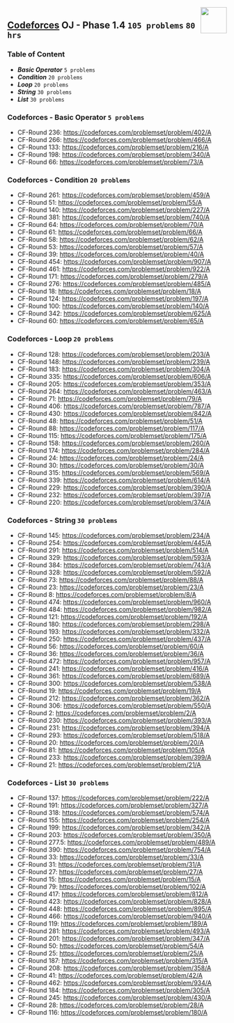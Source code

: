 <img align="right" width="60" height="60" src="https://github.com/cs-MohamedAyman/Problem-Solving-Training/blob/master/online-judges-logos/codeforces.jpg">

## [Codeforces](https://codeforces.com/) OJ - Phase 1.4 `105 problems` `80 hrs`

### Table of Content

- ***Basic Operator*** `5 problems`
- ***Condition***      `20 problems`
- ***Loop***           `20 problems`
- ***String***         `30 problems`
- ***List***           `30 problems`

### Codeforces - Basic Operator `5 problems`

- CF-Round 236: https://codeforces.com/problemset/problem/402/A
- CF-Round 266: https://codeforces.com/problemset/problem/466/A
- CF-Round 133: https://codeforces.com/problemset/problem/216/A
- CF-Round 198: https://codeforces.com/problemset/problem/340/A
- CF-Round 66: https://codeforces.com/problemset/problem/73/A

### Codeforces - Condition `20 problems`

- CF-Round 261: https://codeforces.com/problemset/problem/459/A
- CF-Round 51: https://codeforces.com/problemset/problem/55/A
- CF-Round 140: https://codeforces.com/problemset/problem/227/A
- CF-Round 381: https://codeforces.com/problemset/problem/740/A
- CF-Round 64: https://codeforces.com/problemset/problem/70/A
- CF-Round 61: https://codeforces.com/problemset/problem/66/A
- CF-Round 58: https://codeforces.com/problemset/problem/62/A
- CF-Round 53: https://codeforces.com/problemset/problem/57/A
- CF-Round 39: https://codeforces.com/problemset/problem/40/A
- CF-Round 454: https://codeforces.com/problemset/problem/907/A
- CF-Round 461: https://codeforces.com/problemset/problem/922/A
- CF-Round 171: https://codeforces.com/problemset/problem/279/A
- CF-Round 276: https://codeforces.com/problemset/problem/485/A
- CF-Round 18: https://codeforces.com/problemset/problem/18/A
- CF-Round 124: https://codeforces.com/problemset/problem/197/A
- CF-Round 100: https://codeforces.com/problemset/problem/140/A
- CF-Round 342: https://codeforces.com/problemset/problem/625/A
- CF-Round 60: https://codeforces.com/problemset/problem/65/A

### Codeforces - Loop `20 problems`

- CF-Round 128: https://codeforces.com/problemset/problem/203/A
- CF-Round 148: https://codeforces.com/problemset/problem/239/A
- CF-Round 183: https://codeforces.com/problemset/problem/304/A
- CF-Round 335: https://codeforces.com/problemset/problem/606/A
- CF-Round 205: https://codeforces.com/problemset/problem/353/A
- CF-Round 264: https://codeforces.com/problemset/problem/463/A
- CF-Round 71: https://codeforces.com/problemset/problem/79/A
- CF-Round 406: https://codeforces.com/problemset/problem/787/A
- CF-Round 430: https://codeforces.com/problemset/problem/842/A
- CF-Round 48: https://codeforces.com/problemset/problem/51/A
- CF-Round 88: https://codeforces.com/problemset/problem/117/A
- CF-Round 115: https://codeforces.com/problemset/problem/175/A
- CF-Round 158: https://codeforces.com/problemset/problem/260/A
- CF-Round 174: https://codeforces.com/problemset/problem/284/A
- CF-Round 24: https://codeforces.com/problemset/problem/24/A
- CF-Round 30: https://codeforces.com/problemset/problem/30/A
- CF-Round 315: https://codeforces.com/problemset/problem/569/A
- CF-Round 339: https://codeforces.com/problemset/problem/614/A
- CF-Round 229: https://codeforces.com/problemset/problem/390/A
- CF-Round 232: https://codeforces.com/problemset/problem/397/A
- CF-Round 220: https://codeforces.com/problemset/problem/374/A

### Codeforces - String `30 problems`

- CF-Round 145: https://codeforces.com/problemset/problem/234/A
- CF-Round 254: https://codeforces.com/problemset/problem/445/A
- CF-Round 291: https://codeforces.com/problemset/problem/514/A
- CF-Round 329: https://codeforces.com/problemset/problem/593/A
- CF-Round 384: https://codeforces.com/problemset/problem/743/A
- CF-Round 328: https://codeforces.com/problemset/problem/592/A
- CF-Round 73: https://codeforces.com/problemset/problem/88/A
- CF-Round 23: https://codeforces.com/problemset/problem/23/A
- CF-Round 8: https://codeforces.com/problemset/problem/8/A
- CF-Round 474: https://codeforces.com/problemset/problem/960/A
- CF-Round 484: https://codeforces.com/problemset/problem/982/A
- CF-Round 121: https://codeforces.com/problemset/problem/192/A
- CF-Round 180: https://codeforces.com/problemset/problem/298/A
- CF-Round 193: https://codeforces.com/problemset/problem/332/A
- CF-Round 250: https://codeforces.com/problemset/problem/437/A
- CF-Round 56: https://codeforces.com/problemset/problem/60/A
- CF-Round 36: https://codeforces.com/problemset/problem/36/A
- CF-Round 472: https://codeforces.com/problemset/problem/957/A
- CF-Round 241: https://codeforces.com/problemset/problem/416/A
- CF-Round 361: https://codeforces.com/problemset/problem/689/A
- CF-Round 300: https://codeforces.com/problemset/problem/538/A
- CF-Round 19: https://codeforces.com/problemset/problem/19/A
- CF-Round 212: https://codeforces.com/problemset/problem/362/A
- CF-Round 306: https://codeforces.com/problemset/problem/550/A
- CF-Round 2: https://codeforces.com/problemset/problem/2/A
- CF-Round 230: https://codeforces.com/problemset/problem/393/A
- CF-Round 231: https://codeforces.com/problemset/problem/394/A
- CF-Round 293: https://codeforces.com/problemset/problem/518/A
- CF-Round 20: https://codeforces.com/problemset/problem/20/A
- CF-Round 81: https://codeforces.com/problemset/problem/105/A
- CF-Round 233: https://codeforces.com/problemset/problem/399/A
- CF-Round 21: https://codeforces.com/problemset/problem/21/A

### Codeforces - List `30 problems`

- CF-Round 137: https://codeforces.com/problemset/problem/222/A
- CF-Round 191: https://codeforces.com/problemset/problem/327/A
- CF-Round 318: https://codeforces.com/problemset/problem/574/A
- CF-Round 155: https://codeforces.com/problemset/problem/254/A
- CF-Round 199: https://codeforces.com/problemset/problem/342/A
- CF-Round 203: https://codeforces.com/problemset/problem/350/A
- CF-Round 277.5: https://codeforces.com/problemset/problem/489/A
- CF-Round 390: https://codeforces.com/problemset/problem/754/A
- CF-Round 33: https://codeforces.com/problemset/problem/33/A
- CF-Round 31: https://codeforces.com/problemset/problem/31/A
- CF-Round 27: https://codeforces.com/problemset/problem/27/A
- CF-Round 15: https://codeforces.com/problemset/problem/15/A
- CF-Round 79: https://codeforces.com/problemset/problem/102/A
- CF-Round 417: https://codeforces.com/problemset/problem/812/A
- CF-Round 423: https://codeforces.com/problemset/problem/828/A
- CF-Round 448: https://codeforces.com/problemset/problem/895/A
- CF-Round 466: https://codeforces.com/problemset/problem/940/A
- CF-Round 119: https://codeforces.com/problemset/problem/189/A
- CF-Round 281: https://codeforces.com/problemset/problem/493/A
- CF-Round 201: https://codeforces.com/problemset/problem/347/A
- CF-Round 50: https://codeforces.com/problemset/problem/54/A
- CF-Round 25: https://codeforces.com/problemset/problem/25/A
- CF-Round 187: https://codeforces.com/problemset/problem/315/A
- CF-Round 208: https://codeforces.com/problemset/problem/358/A
- CF-Round 41: https://codeforces.com/problemset/problem/42/A
- CF-Round 462: https://codeforces.com/problemset/problem/934/A
- CF-Round 184: https://codeforces.com/problemset/problem/305/A
- CF-Round 245: https://codeforces.com/problemset/problem/430/A
- CF-Round 28: https://codeforces.com/problemset/problem/28/A
- CF-Round 116: https://codeforces.com/problemset/problem/180/A
